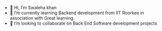 - 👋 Hi, I’m Swaleha khan
- 🌱 I’m currently learning Backend development from IIT Roorkee in association with Great learning.
- 💞️ I’m looking to collaborate on Back End Software development projects


<!---
Swalehakhan786/Swalehakhan786 is a ✨ special ✨ repository because its `README.md` (this file) appears on your GitHub profile.
You can click the Preview link to take a look at your changes.
--->
